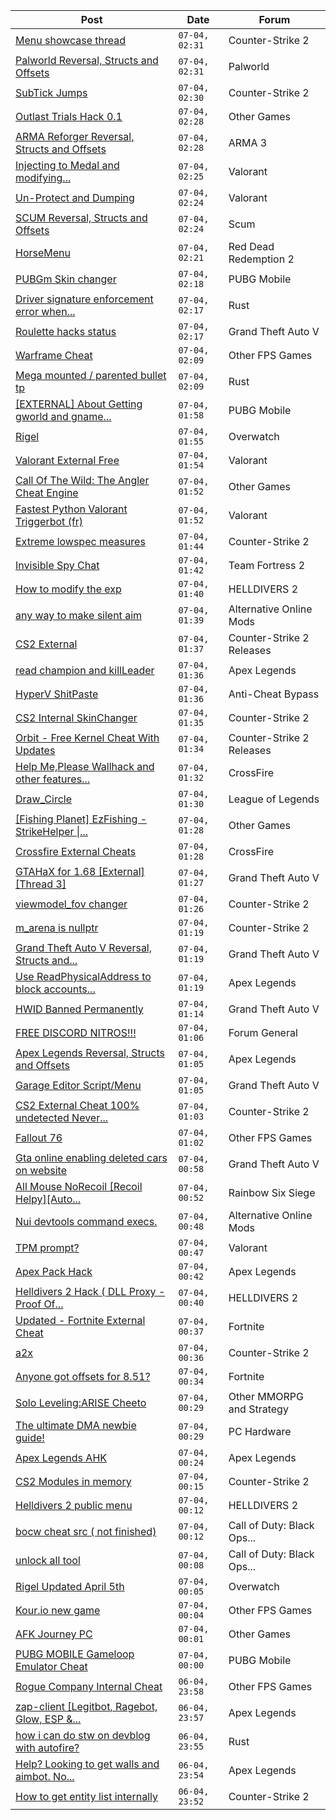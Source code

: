 |Post|Date|Forum|
|----|----|-----|
|[Menu showcase thread](https://www.unknowncheats.me/forum/counter-strike-2-a/605536-menu-showcase-thread.html)|`07-04, 02:31`|Counter-Strike 2|
|[Palworld Reversal, Structs and Offsets](https://www.unknowncheats.me/forum/palworld/620076-palworld-reversal-structs-offsets.html)|`07-04, 02:31`|Palworld|
|[SubTick Jumps](https://www.unknowncheats.me/forum/counter-strike-2-a/620166-subtick-jumps.html)|`07-04, 02:30`|Counter-Strike 2|
|[Outlast Trials Hack 0.1](https://www.unknowncheats.me/forum/other-games/630951-outlast-trials-hack-0-1-a.html)|`07-04, 02:28`|Other Games|
|[ARMA Reforger Reversal, Structs and Offsets](https://www.unknowncheats.me/forum/arma-3-a/499858-arma-reforger-reversal-structs-offsets.html)|`07-04, 02:28`|ARMA 3|
|[Injecting to Medal and modifying...](https://www.unknowncheats.me/forum/valorant/631089-injecting-medal-modifying-medal-hook64-dll.html)|`07-04, 02:25`|Valorant|
|[Un-Protect and Dumping](https://www.unknowncheats.me/forum/valorant/566399-un-protect-dumping.html)|`07-04, 02:24`|Valorant|
|[SCUM Reversal, Structs and Offsets](https://www.unknowncheats.me/forum/scum/297219-scum-reversal-structs-offsets.html)|`07-04, 02:24`|Scum|
|[HorseMenu](https://www.unknowncheats.me/forum/red-dead-redemption-2-a/630150-horsemenu.html)|`07-04, 02:21`|Red Dead Redemption 2|
|[PUBGm Skin changer](https://www.unknowncheats.me/forum/pubg-mobile/626228-pubgm-skin-changer.html)|`07-04, 02:18`|PUBG Mobile|
|[Driver signature enforcement error when...](https://www.unknowncheats.me/forum/rust/631050-driver-signature-enforcement-error-mapping.html)|`07-04, 02:17`|Rust|
|[Roulette hacks status](https://www.unknowncheats.me/forum/grand-theft-auto-v/629514-roulette-hacks-status.html)|`07-04, 02:17`|Grand Theft Auto V|
|[Warframe Cheat](https://www.unknowncheats.me/forum/other-fps-games/631004-warframe-cheat.html)|`07-04, 02:09`|Other FPS Games|
|[Mega mounted / parented bullet tp](https://www.unknowncheats.me/forum/rust/629934-mega-mounted-parented-bullet-tp.html)|`07-04, 02:09`|Rust|
|[\[EXTERNAL\] About Getting gworld and gname...](https://www.unknowncheats.me/forum/pubg-mobile/631180-external-getting-gworld-gname-etc-ue4lib-base.html)|`07-04, 01:58`|PUBG Mobile|
|[Rigel](https://www.unknowncheats.me/forum/overwatch/630878-rigel.html)|`07-04, 01:55`|Overwatch|
|[Valorant External Free](https://www.unknowncheats.me/forum/valorant/612035-valorant-external-free.html)|`07-04, 01:54`|Valorant|
|[Call Of The Wild: The Angler Cheat Engine](https://www.unknowncheats.me/forum/other-games/629973-call-wild-angler-cheat-engine.html)|`07-04, 01:52`|Other Games|
|[Fastest Python Valorant Triggerbot (fr)](https://www.unknowncheats.me/forum/valorant/612762-fastest-python-valorant-triggerbot-fr.html)|`07-04, 01:52`|Valorant|
|[Extreme lowspec measures](https://www.unknowncheats.me/forum/counter-strike-2-a/631127-extreme-lowspec-measures.html)|`07-04, 01:44`|Counter-Strike 2|
|[Invisible Spy Chat](https://www.unknowncheats.me/forum/team-fortress-2-a/630793-invisible-spy-chat.html)|`07-04, 01:42`|Team Fortress 2|
|[How to modify the exp](https://www.unknowncheats.me/forum/helldivers-2-a/630964-modify-exp.html)|`07-04, 01:40`|HELLDIVERS 2|
|[any way to make silent aim](https://www.unknowncheats.me/forum/alternative-online-mods/630812-silent-aim.html)|`07-04, 01:39`|Alternative Online Mods|
|[CS2 External](https://www.unknowncheats.me/forum/counter-strike-2-releases/625461-cs2-external.html)|`07-04, 01:37`|Counter-Strike 2 Releases|
|[read champion and killLeader](https://www.unknowncheats.me/forum/apex-legends/630666-read-champion-killleader.html)|`07-04, 01:36`|Apex Legends|
|[HyperV ShitPaste](https://www.unknowncheats.me/forum/anti-cheat-bypass/617649-hyperv-shitpaste.html)|`07-04, 01:36`|Anti-Cheat Bypass|
|[CS2 Internal SkinChanger](https://www.unknowncheats.me/forum/counter-strike-2-a/629381-cs2-internal-skinchanger.html)|`07-04, 01:35`|Counter-Strike 2|
|[Orbit - Free Kernel Cheat With Updates](https://www.unknowncheats.me/forum/counter-strike-2-releases/629494-orbit-free-kernel-cheat-updates.html)|`07-04, 01:34`|Counter-Strike 2 Releases|
|[Help Me,Please Wallhack and other features...](https://www.unknowncheats.me/forum/crossfire/628565-help-please-wallhack-features-crossfire.html)|`07-04, 01:32`|CrossFire|
|[Draw_Circle](https://www.unknowncheats.me/forum/league-of-legends/631178-draw_circle.html)|`07-04, 01:30`|League of Legends|
|[\[Fishing Planet\] EzFishing - StrikeHelper \|...](https://www.unknowncheats.me/forum/other-games/503582-fishing-planet-ezfishing-strikehelper-fish-fight-free-premium.html)|`07-04, 01:28`|Other Games|
|[Crossfire External Cheats](https://www.unknowncheats.me/forum/crossfire/630906-crossfire-external-cheats.html)|`07-04, 01:28`|CrossFire|
|[GTAHaX for 1.68 \[External\] \[Thread 3\]](https://www.unknowncheats.me/forum/grand-theft-auto-v/461672-gtahax-1-68-external-thread-3-a.html)|`07-04, 01:27`|Grand Theft Auto V|
|[viewmodel_fov changer](https://www.unknowncheats.me/forum/counter-strike-2-a/630915-viewmodel_fov-changer.html)|`07-04, 01:26`|Counter-Strike 2|
|[m_arena is nullptr](https://www.unknowncheats.me/forum/counter-strike-2-a/631116-m_arena-nullptr.html)|`07-04, 01:19`|Counter-Strike 2|
|[Grand Theft Auto V Reversal, Structs and...](https://www.unknowncheats.me/forum/grand-theft-auto-v/144028-grand-theft-auto-reversal-structs-offsets.html)|`07-04, 01:19`|Grand Theft Auto V|
|[Use ReadPhysicalAddress to block accounts...](https://www.unknowncheats.me/forum/apex-legends/630961-readphysicaladdress-block-accounts-50-minutes.html)|`07-04, 01:19`|Apex Legends|
|[HWID Banned Permanently](https://www.unknowncheats.me/forum/grand-theft-auto-v/631145-hwid-banned-permanently.html)|`07-04, 01:14`|Grand Theft Auto V|
|[FREE DISCORD NITROS!!!](https://www.unknowncheats.me/forum/forum-general/626804-free-discord-nitros.html)|`07-04, 01:06`|Forum General|
|[Apex Legends Reversal, Structs and Offsets](https://www.unknowncheats.me/forum/apex-legends/319804-apex-legends-reversal-structs-offsets.html)|`07-04, 01:05`|Apex Legends|
|[Garage Editor Script/Menu](https://www.unknowncheats.me/forum/grand-theft-auto-v/630887-garage-editor-script-menu.html)|`07-04, 01:05`|Grand Theft Auto V|
|[CS2 External Cheat 100% undetected Never...](https://www.unknowncheats.me/forum/counter-strike-2-a/630992-cs2-external-cheat-100-undetected-writes-memory.html)|`07-04, 01:03`|Counter-Strike 2|
|[Fallout 76](https://www.unknowncheats.me/forum/other-fps-games/305579-fallout-76-a.html)|`07-04, 01:02`|Other FPS Games|
|[Gta online enabling deleted cars on website](https://www.unknowncheats.me/forum/grand-theft-auto-v/631144-gta-online-enabling-deleted-cars-website.html)|`07-04, 00:58`|Grand Theft Auto V|
|[All Mouse NoRecoil \[Recoil Helpy\]\[Auto...](https://www.unknowncheats.me/forum/rainbow-six-siege/620039-mouse-norecoil-recoil-helpy-auto-config-probably-ud-universal.html)|`07-04, 00:52`|Rainbow Six Siege|
|[Nui devtools command execs.](https://www.unknowncheats.me/forum/alternative-online-mods/631177-nui-devtools-command-execs.html)|`07-04, 00:48`|Alternative Online Mods|
|[TPM prompt?](https://www.unknowncheats.me/forum/valorant/631155-tpm-prompt.html)|`07-04, 00:47`|Valorant|
|[Apex Pack Hack](https://www.unknowncheats.me/forum/apex-legends/628493-apex-pack-hack.html)|`07-04, 00:42`|Apex Legends|
|[Helldivers 2 Hack ( DLL Proxy - Proof Of...](https://www.unknowncheats.me/forum/helldivers-2-a/625832-helldivers-2-hack-dll-proxy-proof-concept.html)|`07-04, 00:40`|HELLDIVERS 2|
|[Updated - Fortnite External Cheat](https://www.unknowncheats.me/forum/fortnite/629107-updated-fortnite-external-cheat.html)|`07-04, 00:37`|Fortnite|
|[a2x](https://www.unknowncheats.me/forum/counter-strike-2-a/630657-a2x.html)|`07-04, 00:36`|Counter-Strike 2|
|[Anyone got offsets for 8.51?](https://www.unknowncheats.me/forum/fortnite/629768-offsets-8-51-a.html)|`07-04, 00:34`|Fortnite|
|[Solo Leveling:ARISE Cheeto](https://www.unknowncheats.me/forum/other-mmorpg-and-strategy/629636-solo-leveling-arise-cheeto.html)|`07-04, 00:29`|Other MMORPG and Strategy|
|[The ultimate DMA newbie guide!](https://www.unknowncheats.me/forum/pc-hardware/631149-ultimate-dma-newbie-guide.html)|`07-04, 00:29`|PC Hardware|
|[Apex Legends AHK](https://www.unknowncheats.me/forum/apex-legends/609300-apex-legends-ahk.html)|`07-04, 00:24`|Apex Legends|
|[CS2 Modules in memory](https://www.unknowncheats.me/forum/counter-strike-2-a/631173-cs2-modules-memory.html)|`07-04, 00:15`|Counter-Strike 2|
|[Helldivers 2 public menu](https://www.unknowncheats.me/forum/helldivers-2-a/629110-helldivers-2-public-menu.html)|`07-04, 00:12`|HELLDIVERS 2|
|[bocw cheat src ( not finished)](https://www.unknowncheats.me/forum/call-of-duty-black-ops-cold-war/629054-bocw-cheat-src-finished.html)|`07-04, 00:12`|Call of Duty: Black Ops...|
|[unlock all tool](https://www.unknowncheats.me/forum/call-of-duty-black-ops-cold-war/624879-unlock-tool.html)|`07-04, 00:08`|Call of Duty: Black Ops...|
|[Rigel Updated April 5th](https://www.unknowncheats.me/forum/overwatch/630958-rigel-updated-april-5th.html)|`07-04, 00:05`|Overwatch|
|[Kour.io new game](https://www.unknowncheats.me/forum/other-fps-games/629065-kour-io-game.html)|`07-04, 00:04`|Other FPS Games|
|[AFK Journey PC](https://www.unknowncheats.me/forum/other-games/629510-afk-journey-pc.html)|`07-04, 00:01`|Other Games|
|[PUBG MOBILE Gameloop Emulator Cheat](https://www.unknowncheats.me/forum/pubg-mobile/576303-pubg-mobile-gameloop-emulator-cheat.html)|`07-04, 00:00`|PUBG Mobile|
|[Rogue Company Internal Cheat](https://www.unknowncheats.me/forum/other-fps-games/604154-rogue-company-internal-cheat.html)|`06-04, 23:58`|Other FPS Games|
|[zap-client \[Legitbot, Ragebot, Glow, ESP &...](https://www.unknowncheats.me/forum/apex-legends/628823-zap-client-legitbot-ragebot-glow-esp.html)|`06-04, 23:57`|Apex Legends|
|[how i can do stw on devblog with autofire?](https://www.unknowncheats.me/forum/rust/631126-stw-devblog-autofire.html)|`06-04, 23:55`|Rust|
|[Help? Looking to get walls and aimbot. No...](https://www.unknowncheats.me/forum/apex-legends/629306-help-looking-walls-aimbot-idea-am-doing.html)|`06-04, 23:54`|Apex Legends|
|[How to get entity list internally](https://www.unknowncheats.me/forum/counter-strike-2-a/631131-entity-list-internally.html)|`06-04, 23:52`|Counter-Strike 2|
